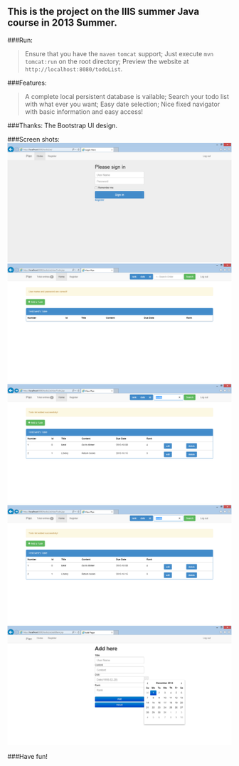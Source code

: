 ## This is the project on the IIIS summer Java course in 2013 Summer.

###Run:
>Ensure that you have the `maven` `tomcat` support;
>Just execute `mvn tomcat:run` on the root directory;
>Preview the website at `http://localhost:8080/todoList`.

###Features:
>A complete local persistent database is vailable;
>Search your todo list with what ever you want;
>Easy date selection;
>Nice fixed navigator with basic information and easy access!

###Thanks:
	The Bootstrap UI design.

###Screen shots:
	![Sign in](screenshots/sign_in.png)
	![Main panel](screenshots/main_panel.png)
	![Main panel](screenshots/main_panel_2.png)
	![Search](screenshots/search.png)
	![Add tasks](screenshots/add_task.png)

###Have fun!